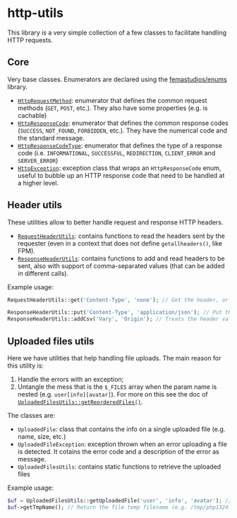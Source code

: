# http-utils
This library is a very simple collection of a few classes to facilitate handling HTTP requests.

## Core
Very base classes. Enumerators are declared using the [femastudios/enums](https://github.com/femastudios/enums) library.

* [`HttpRequestMethod`](https://github.com/femastudios/http-utils/blob/master/src/HttpRequestMethod.php): enumerator that defines the common request methods (`GET`, `POST`, etc.). They also have some properties (e.g. is cachable)
* [`HttpResponseCode`](https://github.com/femastudios/http-utils/blob/master/src/HttpResponseCode.php): enumerator that defines the common response codes (`SUCCESS`, `NOT_FOUND`, `FORBIDDEN`, etc.). They have the numerical code and the standard message.
* [`HttpResponseCodeType`](https://github.com/femastudios/http-utils/blob/master/src/HttpResponseCodeType.php): enumerator that defines the type of a response code (i.e. `INFORMATIONAL`, `SUCCESSFUL`, `REDIRECTION`, `CLIENT_ERROR` and `SERVER_ERROR`)
* [`HttpException`](https://github.com/femastudios/http-utils/blob/master/src/HttpException.php): exception class that wraps an `HttpResponseCode` enum, useful to bubble up an HTTP response code that need to be handled at a higher level.
    
## Header utils
These utilities allow to better handle request and response HTTP headers.
* [`RequestHeaderUtils`](https://github.com/femastudios/http-utils/blob/master/src/headers/RequestHeaderUtils.php): contains functions to read the headers sent by the requester (even in a context that does not define `getallheaders()`, like FPM).
* [`ResponseHeaderUtils`](https://github.com/femastudios/http-utils/blob/master/src/headers/ResponseHeaderUtils.php): contains functions to add and read headers to be sent, also with support of comma-separated values (that can be added in different calls).

Example usage:
```php
RequestHeaderUtils::get('Content-Type', 'none'); // Get the header, or default value

ResponseHeaderUtils::put('Content-Type', 'application/json'); // Put the header or throws if they have already been sent
ResponseHeaderUtils::addCsv('Vary', 'Origin'); // Treats the header value as a comma-separated value and adds "Origin"
```

## Uploaded files utils
Here we have utilities that help handling file uploads. The main reason for this utility is:
1. Handle the errors with an exception;
2. Untangle the mess that is the `$_FILES` array when the param name is nested (e.g. `user[info][avatar]`).
For more on this see the doc of [`UploadedFilesUtils::getReorderedFiles()`](https://github.com/femastudios/http-utils/blob/master/src/files/UploadedFilesUtils.php#L14-L110).

The classes are:

* `UploadedFile`: class that contains the info on a single uploaded file (e.g. name, size, etc.)
* `UploadedFileException`: exception thrown when an error uploading a file is detected. It cotains the error code and a description of the error as message.
* `UploadedFilesUtils`: contains static functions to retrieve the uploaded files

Example usage:
```php
$uf = UploadedFilesUtils::getUploadedFile('user', 'info', 'avatar'); // Returns an UploadedFile or throw UploadedFileException
$uf->getTmpName(); // Return the file temp filename (e.g. /tmp/php1324.tmp)
``` 
 
